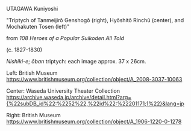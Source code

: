 UTAGAWA Kuniyoshi

"Triptych of Tanmeijirō Genshogō (right), Hyōshitō Rinchū (center), and Mochakuten Tosen (left)" 

from *108 Heroes of a Popular Suikoden All Told* 

(c. 1827-1830)

*Nishiki-e*; *ōban* triptych: each image approx. 37 x 26cm.

Left: British Museum https://www.britishmuseum.org/collection/object/A_2008-3037-10063

Center: Waseda University Theater Collection https://archive.waseda.jp/archive/detail.html?arg={%22subDB_id%22:%2252%22,%22id%22:%22201171;1%22}&lang=jp

Right: British Museum https://www.britishmuseum.org/collection/object/A_1906-1220-0-1278
